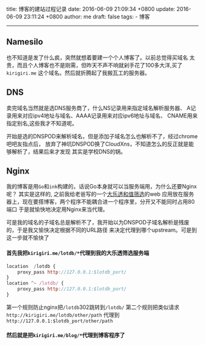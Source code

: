 title: 博客的建站过程记录
date: 2016-06-09 21:09:34 +0800
update: 2016-06-09 23:11:24 +0800
author: me
draft: false
tags: 
    - 博客

---



## Namesilo
也不知道是发了什么疯，突然就想着要建一个个人博客了。以前总觉得买域名
太贵，而且个人博客也不是刚需，但昨天不声不响就剁手花了100多大洋,买了```kirigiri.me```
这个域名。然后就折腾起了我搬瓦工的服务器。

## DNS
卖完域名当然就是选DNS服务商了，什么NS记录用来指定域名解析服务器、
A记录用来对应ipv4地址与域名、AAAA记录用来对应ipv6地址与域名、
CNAME用来指定别名,这些我才不知道呢。

开始是选的DNSPOD来解析域名，但是添加子域名怎么也解析不了，经过chrome吧吧友指点后，
放弃了神坑DNSPOD换了CloudXns，不知道怎么的反正就是能够解析了，结果后来才发现
其实是学校DNS的锅。

## Nginx
我的博客是用```Go```和```ink```构建的，话说Go本身就可以当服务端用，为什么还要Nginx呢？
其实是这样的, 
之前我给老爸写的一个[大乐透和值筛选](https://lotdb.kirigiri.me)的web
应用放在服务器上，现在要撘博客，两个程序不能耦合进一个程序里，分开又不能同时占用80端口
于是就愉快地决定用Nginx来当代理。

可是我的域名的子域名总是解析不了，我开始以为DNSPOD子域名解析是残废的，于是我又愉快决定根据不同的URL路径
来决定代理到哪个upstream。可是到这一步就不愉快了
#### 首先我把```kirigiri.me/lotdb/*```代理到我的大乐透筛选服务端
```javascript
location  /lotdb {
    proxy_pass http://127.0.0.1:$lotdb_port/
}
location ^~ /lotdb/ {
    proxy_pass http://127.0.0.1:$lotdb_port/
}
```
第一个规则防止nginx把```/lotdb```302跳转到```/lotdb/```
第二个规则把类似请求```http://kirigiri.me/lotdb/other/path```
代理到```http://127.0.0.1:$lotdb_port/other/path```

#### 然后就是把```kirigiri.me/blog/*```代理到博客程序了
